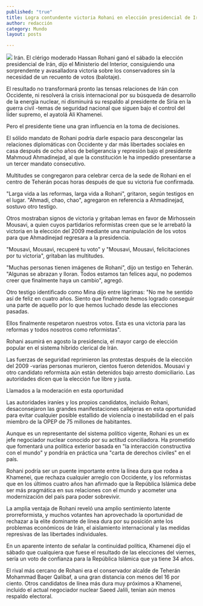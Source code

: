 ```yaml
---
published: "true"
title: Logra contundente victoria Rohani en elección presidencial de Irán
author: redacción
category: Mundo
layout: posts

---
```


![](http://i.imgur.com/y8R2nqLm.jpg)
Irán. El clérigo moderado Hassan Rohani ganó el sábado la elección presidencial de Irán, dijo el Ministerio del Interior, consiguiendo una sorprendente y avasalladora victoria sobre los conservadores sin la necesidad de un recuento de votos (balotaje).

El resultado no transformará pronto las tensas relaciones de Irán con Occidente, ni resolverá la crisis internacional por su búsqueda de desarrollo de la energía nuclear, ni disminuirá su respaldo al presidente de Siria en la guerra civil -temas de seguridad nacional que siguen bajo el control del líder supremo, el ayatolá Ali Khamenei.

Pero el presidente tiene una gran influencia en la toma de decisiones.

El sólido mandato de Rohani podría darle espacio para descongelar las relaciones diplomáticas con Occidente y dar más libertades sociales en casa después de ocho años de beligerancia y represión bajo el presidente Mahmoud Ahmadinejad, al que la constitución le ha impedido presentarse a un tercer mandato consecutivo.

Multitudes se congregaron para celebrar cerca de la sede de Rohani en el centro de Teherán pocas horas después de que su victoria fue confirmada.

"Larga vida a las reformas, larga vida a Rohani", gritaron, según testigos en el lugar. "Ahmadi, chao, chao", agregaron en referencia a Ahmadinejad, sostuvo otro testigo.

Otros mostraban signos de victoria y gritaban lemas en favor de Mirhossein Mousavi, a quien cuyos partidarios reformistas creen que se le arrebató la victoria en la elección del 2009 mediante una manipulación de los votos para que Ahmadinejad regresara a la presidencia.

"Mousavi, Mousavi, recuperé tu voto" y "Mousavi, Mousavi, felicitaciones por tu victoria", gritaban las multitudes.

"Muchas personas tienen imágenes de Rohani", dijo un testigo en Teherán. "Algunas se abrazan y lloran. Todos estamos tan felices aquí, no podemos creer que finalmente haya un cambio", agregó.

Otro testigo identificado como Mina dijo entre lágrimas: "No me he sentido así de feliz en cuatro años. Siento que finalmente hemos logrado conseguir una parte de aquello por lo que hemos luchado desde las elecciones pasadas.

Ellos finalmente respetaron nuestros votos. Esta es una victoria para las reformas y todos nosotros como reformistas".

Rohani asumirá en agosto la presidencia, el mayor cargo de elección popular en el sistema híbrido clerical de Irán.

Las fuerzas de seguridad reprimieron las protestas después de la elección del 2009 -varias personas murieron, cientos fueron detenidos. Mousavi y otro candidato reformista aún están detenidos bajo arresto domiciliario. Las autoridades dicen que la elección fue libre y justa.

Llamados a la moderación en esta oportunidad

Las autoridades iraníes y los propios candidatos, incluido Rohani, desaconsejaron las grandes manifestaciones callejeras en esta oportunidad para evitar cualquier posible estallido de violencia o inestabilidad en el país miembro de la OPEP de 75 millones de habitantes.

Aunque es un representante del sistema político vigente, Rohani es un ex jefe negociador nuclear conocido por su actitud conciliadora. Ha prometido que fomentará una política exterior basada en "la interacción constructiva con el mundo" y pondría en práctica una "carta de derechos civiles" en el país.

Rohani podría ser un puente importante entre la línea dura que rodea a Khamenei, que rechaza cualquier arreglo con Occidente, y los reformistas que en los últimos cuatro años han afirmado que la República Islámica debe ser más pragmática en sus relaciones con el mundo y acometer una modernización del país para poder sobrevivir.

La amplia ventaja de Rohani reveló una amplio sentimiento latente prorreformista, y muchos votantes han aprovechado la oportunidad de rechazar a la elite dominante de línea dura por su posición ante los problemas económicos de Irán, el aislamiento internacional y las medidas represivas de las libertades individuales.

En un aparente intento de señalar la continuidad política, Khamenei dijo el sábado que cualquiera que fuese el resultado de las elecciones del viernes, sería un voto de confianza para la República Islámica que ya tiene 34 años.

El rival más cercano de Rohani era el conservador alcalde de Teherán Mohammad Baqer Qalibaf, a una gran distancia con menos del 16 por ciento. Otros candidatos de línea más dura muy próximos a Khamenei, incluido el actual negociador nuclear Saeed Jalili, tenían aún menos respaldo electoral.
